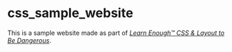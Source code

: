 # css_sample_website

This is a sample website made as part of [*Learn Enough™ CSS & Layout to Be
Dangerous*](https://www.learnenough.com/css-and-layout-tutorial).

